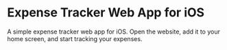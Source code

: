 # Expense Tracker Web App for iOS

A simple expense tracker web app for iOS. Open the website, add it to your home screen, and start tracking your expenses.